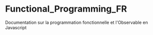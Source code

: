 # Functional_Programming_FR
Documentation sur la programmation fonctionnelle et l'Observable en Javascript
